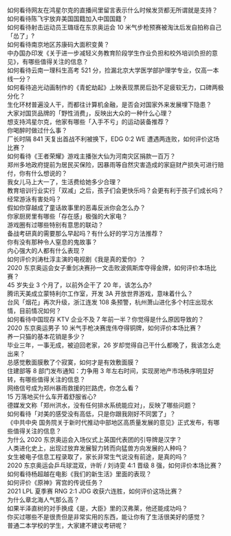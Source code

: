 如何看待网友在鸿星尔克的直播间里留言表示什么时候发货都无所谓就是支持？  
如何看待陈飞宇放弃美国国籍加入中国国籍？  
如何看待射击运动员王璐瑶在东京奥运会 10 米气步枪预赛被淘汰后发自拍称自己「怂了」?  
如何看待南京地区苏康码大面积变黄？  
中办国办印发《关于进一步减轻义务教育阶段学生作业负担和校外培训负担的意见》，有哪些值得关注的信息？  
如何看待云南一理科生高考 521 分，捡漏北京大学医学部护理学专业，仅高一本线一分？  
如何看待追光动画制作的《青蛇劫起》上映表现票房后劲不足疲软无力，口碑两极分化？  
生化环材普遍没人干，而都往计算机金融，是否会对国家外来发展埋下隐患？  
大家对国货品牌的「野性消费」，反映出大众的一种什么心理？  
想支持鸿星尔克，他家有哪些「入手不亏」的运动装备推荐？  
你喝醉时做过什么事？  
厂长时隔 841 天复出首战不利被换下，EDG 0:2 WE 遭遇两连败，如何评价这场比赛？  
如何看待《王者荣耀》游戏主播张大仙为河南灾区捐款一百万？  
郑州多地政府提前为居民买保险，因暴雨等自然灾害造成的家庭财产损失可进行赔付，你有什么想说的？  
我女儿马上大一了，生活费给她多少合理？  
教育培训行业实行「双减」之后，孩子们会更快乐吗？会更有利于孩子们成长吗？  
经常游泳有害处吗？  
假如你穿越成了童话故事里的恶毒反派你会怎么办？  
你家厨房里有哪些「存在感」极强的大家电？  
游戏圈有过哪些特别有意思的联动？  
备战考研真的需要那么早起吗？有什么好的学习方法推荐？  
你有没有那种令人窒息的鬼故事？  
内心强大的人都有什么表现？  
如何评价刘涛杜淳主演的电视剧《我是真的爱你》？  
2020 东京奥运会女子重剑决赛孙一文击败波佩斯库夺得金牌，如何评价本场比赛？  
45 岁失业 3 个月了，以前外企干了 20 年，该怎么办?  
腾讯天美成立蒙特利尔工作室，开发 3A 开放世界游戏，意味着什么？  
台风「烟花」再次升级，浙江连发 108 条预警，杭州萧山进化多个村庄出现水情，目前情况如何？  
如何看待中国现存 KTV 企业不及 7 年前一半？你觉得是什么原因导致的？  
2020 东京奥运男子 10 米气手枪决赛庞伟夺得铜牌，如何评价本场比赛？  
养一只猫的基本花销是多少？  
毕业三年，一事无成，被迫回老家，26 岁却觉得自己干什么都晚了，我该怎么走出来？  
总感觉敷面膜敷了个寂寞，如何才是有效敷面膜？  
住建部等 8 部门发布通知：力争用 3 年左右时间，实现房地产市场秩序明显好转，有哪些值得关注的信息？  
网络信号成为郑州暴雨救援的拦路虎，你怎么看？  
15 万落地买什么车开着舒服省心?  
德媒发文称「郑州洪水，没有任何排水系统能应对」，反映了哪些问题？  
如何看待「对美的感受没有高低，只是你跟我刚好不同罢了」？  
《中共中央 国务院关于新时代推动中部地区高质量发展的意见》正式发布，有哪些值得关注的信息？  
为什么 2020 东京奥运会入场仪式上英国代表团的引导牌是汉字？  
人类进化史上，出现过放弃发展智力转而向猛兽方向发展的人种吗？  
女生被电子信息工程录取了，家长非常生气说没有前途，是真的吗？  
2020 东京奥运会乒乓球混双，许昕 / 刘诗雯 4:1 晋级 8 强，如何评价本场比赛？  
如何看待杨超越在电影《我们的新生活》里面的表现？  
如何评价《原神》宵宫的传说任务？  
2021 LPL 夏季赛 RNG 2:1 JDG 收获六连胜，如何评价这场比赛？  
为什么章北海人气那么高？  
如果半泽直树的对手换成《是，大臣》里的汉弗莱，他还能成功吗？  
你买过哪些不是很贵但是非常实用的东西，能让你有了生活很美好的感觉？  
普通二本学校的学生，大家建不建议考研呢？  
